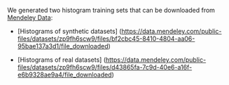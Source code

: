 We generated two histogram training sets that can be downloaded from [Mendeley Data](https://data.mendeley.com/datasets/zp9fh6scw9):

* [Histograms of synthetic datasets]
(https://data.mendeley.com/public-files/datasets/zp9fh6scw9/files/bf2cbc45-8410-4804-aa06-95bae137a3d1/file_downloaded)

* [Histograms of real datasets]
(https://data.mendeley.com/public-files/datasets/zp9fh6scw9/files/d43865fa-7c9d-40e6-a16f-e6b9328ae9a4/file_downloaded)

